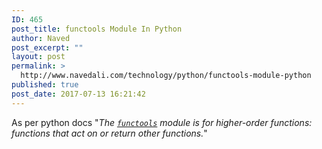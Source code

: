 ```yaml
---
ID: 465
post_title: functools Module In Python
author: Naved
post_excerpt: ""
layout: post
permalink: >
  http://www.navedali.com/technology/python/functools-module-python
published: true
post_date: 2017-07-13 16:21:42
---
```

As per python docs "<em>The <a class="reference internal" title="functools: Higher-order functions and operations on callable objects." href="https://docs.python.org/2/library/functools.html#module-functools" target="_blank" rel="noopener"><code class="xref py py-mod docutils literal"><span class="pre">functools</span></code></a> module is for higher-order functions: functions that act on or return other functions.</em>"